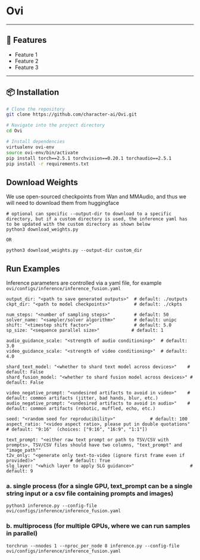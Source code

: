 # Ovi
---

## 🚀 Features
- Feature 1
- Feature 2
- Feature 3

---

## 📦 Installation
```bash
# Clone the repository
git clone https://github.com/character-ai/Ovi.git

# Navigate into the project directory
cd Ovi

# Install dependencies
virtualenv ovi-env
source ovi-env/bin/activate
pip install torch==2.5.1 torchvision==0.20.1 torchaudio==2.5.1
pip install -r requirements.txt
```

## Download Weights
We use open-sourced checkpoints from Wan and MMAudio, and thus we will need to download them from huggingface
```
# optional can specific --output-dir to download to a specific directory, but if a custom directory is used, the inference yaml has to be updated with the custom directory as shown below
python3 download_weights.py

OR

python3 download_weights.py --output-dir custom_dir
```

## Run Examples
Inference parameters are controlled via a yaml file, for example `ovi/configs/inference/inference_fusion.yaml`
```
output_dir: "<path to save generated outputs>"  # default: ./outputs
ckpt_dir: "<path to model checkpoints>"         # default: ./ckpts

num_steps: "<number of sampling steps>"         # default: 50
solver_name: "<sampler/solver algorithm>"       # default: unipc
shift: "<timestep shift factor>"                # default: 5.0
sp_size: "<sequence parallel size>"            # default: 1

audio_guidance_scale: "<strength of audio conditioning>"  # default: 3.0
video_guidance_scale: "<strength of video conditioning>"  # default: 4.0

shard_text_model: "<whether to shard text model across devices>"    # default: False
shard_fusion_model: "<whether to shard fusion model across devices>" # default: False

video_negative_prompt: "<undesired artifacts to avoid in video>"    # default: common artifacts (jitter, bad hands, blur, etc.)
audio_negative_prompt: "<undesired artifacts to avoid in audio>"    # default: common artifacts (robotic, muffled, echo, etc.)

seed: "<random seed for reproducibility>"             # default: 100
aspect_ratio: "<video aspect ratio>, please put in double quotations"  # default: "9:16"  (choices: ["9:16", "16:9", "1:1"])

text_prompt: "<either raw text prompt or path to TSV/CSV with prompts>, TSV/CSV files should have two columns, "text_prompt" and "image_path""
t2v_only: "<generate only text-to-video (ignore first frame even if provided)>"             # default: True
slg_layer: "<which layer to apply SLG guidance>"                     # default: 9
```

### a. single process (for a single GPU, text_prompt can be a single string input or a csv file containing prompts and images)
```
python3 inference.py --config-file ovi/configs/inference/inference_fusion.yaml
```

### b. multiprocess (for multiple GPUs, where we can run samples in parallel)
```
torchrun --nnodes 1 --nproc_per_node 8 inference.py --config-file ovi/configs/inference/inference_fusion.yaml
```




